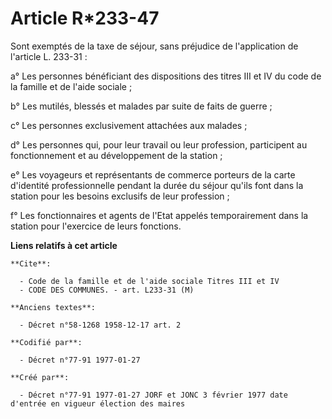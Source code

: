 # Article R*233-47

Sont exemptés de la taxe de séjour, sans préjudice de l'application de l'article L. 233-31 :

a° Les personnes bénéficiant des dispositions des titres III et IV du code de la famille et de l'aide sociale ; 

b° Les mutilés, blessés et malades par suite de faits de guerre ; 

c° Les personnes exclusivement attachées aux malades ; 

d° Les personnes qui, pour leur travail ou leur profession, participent au fonctionnement et au développement de la
station ; 

e° Les voyageurs et représentants de commerce porteurs de la carte d'identité professionnelle pendant la durée du séjour
qu'ils font dans la station pour les besoins exclusifs de leur profession ; 

f° Les fonctionnaires et agents de l'Etat appelés temporairement dans la station pour l'exercice de leurs fonctions.

**Liens relatifs à cet article**

	**Cite**:

	  - Code de la famille et de l'aide sociale Titres III et IV
	  - CODE DES COMMUNES. - art. L233-31 (M)

	**Anciens textes**:

	  - Décret n°58-1268 1958-12-17 art. 2

	**Codifié par**:

	  - Décret n°77-91 1977-01-27

	**Créé par**:

	  - Décret n°77-91 1977-01-27 JORF et JONC 3 février 1977 date d'entrée en vigueur élection des maires
